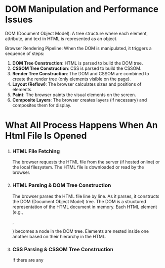 # DOM Manipulation and Performance Issues

DOM (Document Object Model): A tree structure where each element, attribute, and text in HTML is represented as an object.

Browser Rendering Pipeline: When the DOM is manipulated, it triggers a sequence of steps:

1. **DOM Tree Construction**: HTML is parsed to build the DOM tree.
2. **CSSOM Tree Construction**: CSS is parsed to build the CSSOM.
3. **Render Tree Construction**: The DOM and CSSOM are combined to create the render tree (only elements visible on the page).
4. **Layout (Reflow)**: The browser calculates sizes and positions of elements.
5. **Paint**: The browser paints the visual elements on the screen.
6. **Composite Layers**: The browser creates layers (if necessary) and composites them for display.

# What All Process Happens When An Html File Is Opened

1. ### HTML File Fetching

   The browser requests the HTML file from the server (if hosted online) or the local filesystem.
   The HTML file is downloaded or read by the browser.

2. ### HTML Parsing & DOM Tree Construction

   The browser parses the HTML file line by line.
   As it parses, it constructs the DOM (Document Object Model) tree. The DOM is a structured representation of the HTML document in memory.
   Each HTML element (e.g., <div>, <p>) becomes a node in the DOM tree.
   Elements are nested inside one another based on their hierarchy in the HTML.

3. ### CSS Parsing & CSSOM Tree Construction

   If there are any <style> tags or external CSS files linked, the browser fetches and parses the CSS.
   The parsed CSS is used to create the CSSOM (CSS Object Model), a tree structure similar to the DOM but for styles.
   CSS rules are matched to corresponding DOM elements.

4. ### Render Tree Construction

   The browser combines the DOM and CSSOM to create the Render Tree.
   The render tree contains only the nodes that need to be rendered on the screen (e.g., elements with display: none are excluded).
   It associates visual information (like dimensions, color) with DOM nodes.

5. ### Layout (Reflow)

   The browser calculates the positions and sizes of all elements in the render tree.
   This is called layout or reflow.
   It ensures elements are placed correctly according to their styles (e.g., width, height, margin, etc.).

6. ### Paint

   Once the layout is calculated, the browser paints the pixels for each visible element on the screen.
   This is when actual content like text, images, and borders get drawn.

7. ### #Composite Layers

   If the page has complex elements (e.g., animations, 3D transforms), the browser creates layers for those parts.
   These layers are composited together to produce the final rendered page.

Once all these steps are complete, the web page becomes visible to you.

## Performance Cost:

Even small DOM changes can trigger expensive operations like reflow and repaint.

**Reflow**: A change in element size, position, or visibility can affect the layout of the entire page.
**Repaint**: Changes to appearance (like color or text) require redrawing the affected part of the page.

In large, complex web pages, frequent updates to the DOM can lead to performance bottlenecks due to excessive reflows and repaints.

## What All Process Happend for Different Changes

1. ### DOM Manipulation

Changes to the structure or content of the DOM (e.g., adding, removing, or modifying elements).

Example Change:

Adding a new <div> element to the DOM using JavaScript:

```javascript
const newDiv = document.createElement("div");
document.body.appendChild(newDiv);
```

**Processes Triggered:**

- DOM Tree Update:
  The DOM tree gets updated to reflect the addition of the new element.

- Layout (Reflow):
  Since the structure has changed, the browser needs to recalculate the layout of the entire page, determining the new positions and sizes of elements. This is known as reflow.

- Paint:
  After the layout is recalculated, the browser paints the newly added element on the screen.

- Composite Layers (if needed):
  If the change involves complex transformations or animations, the browser may create additional composite layers.

2. ### Style Changes (CSS or Inline Styles)

Changes to the appearance of elements without modifying the DOM structure (e.g., changing the color, width, background).

Example Change:

Changing the background color of an element:

```javascript
const element = document.getElementById("myElement");
element.style.backgroundColor = "blue";
```

**Processes Triggered:**

- CSSOM Update:
  If the style change affects CSS rules, the CSSOM is updated.

- Layout (Reflow) (Sometimes):
  If the style change affects the size or position of elements (e.g., width, height, margin), the browser needs to reflow and recalculate the layout. For example, increasing the width of an element triggers a reflow.

- Paint:
  The browser paints the changes (e.g., the new background color).

No Composite Layers (unless there are complex visual effects involved).

3. ### Visual or Graphical Changes (No Layout Impact)

Some changes only affect the visual appearance of an element but don’t require recalculating layout positions (e.g., changing color, opacity, transform, box-shadow).

Example Change:

Changing the opacity of an element:

```javascript
const element = document.getElementById("myElement");
element.style.opacity = 0.5;
```

**Processes Triggered:**

- Paint:
  Since there’s no structural change to the DOM or layout, the browser only needs to repaint the element with the new visual style (e.g., semi-transparent appearance).

- No Reflow:
  Reflow isn’t required because the element’s size and position remain the same.

- Composite Layers:
  For properties like opacity, transform, or box-shadow, the browser often handles these using separate composite layers for better performance.

4. ### Content Changes (Text or Media)

Modifying the content of an element (e.g., changing text, updating an image source).

Example Change:

Changing the text of a paragraph element:

```javascript
const element = document.getElementById("myElement");
element.textContent = "New text content";
```

**Processes Triggered:**

- DOM Tree Update:
  The content within the node is updated in the DOM tree.

- Layout (Reflow) (Sometimes):
  If the new content changes the size of the element (e.g., longer text), the layout needs to be recalculated (reflow).

- Paint:
  The browser paints the updated content on the screen.

5. ### User-Triggered Changes (e.g., Input Fields, Scrolling)

   Changes caused by user interaction (e.g., typing in a text field, scrolling the page).

Example Change:

    A user types into an input field.

**Processes Triggered:**

    * DOM Tree Update (if necessary):
        If the content of the input field needs to be stored in the DOM, it may trigger an update.

    * No Layout (for text input):
        In most cases, typing in an input field doesn’t affect the layout unless the input box resizes.

    * Repaint (if necessary):
        The browser may repaint the updated content, especially in cases where the field visually changes (e.g., the cursor moves, characters are displayed).

# Wha is React?

An open source library for building user interfaces. React has a rich ecosystem and plays really well with other libraries and is more than well capable to build full filled libraries. IT is a project created and maintained by facebook.

Reach has a component based architecture. This lets you break down your application into small enacapsulated part which can then be composed to make more complex UI's.

**React is declarative** - Tell react what you want and React will build the actul UI

React can integrate with any of the application. A portion or complete or even an entire application itself.

## Components

A component represent a part of the user interface. Components are reusable. A component can have nested components.

### Component Types

Two types of component types

1. **Stateless Functional Component**

Functional components are literally JS functions. They return HTML which describes UI. Functinal components can ooptionally recieve an object of properties(props).

Eg:-

```jsx
function Welcome(props) {
  return <h1>Hello {props}</h1>;
}
////////////////////////////////////

const Welcome = () => <h1>Hello Vishwas</h1>;
```

2. **Stateful Class Component**

Class components are regular ES6 classes that extend the component class from the react library. They must contain a render method which inturn return HTML. Similar to functional componen class component can optionally recieve properties(props).

A class component can also maintain private internal state. In simple terms it can maintain some information which is private to that component and use that information to describe that component.

# Functional vs Class components

### Functional | Class

                                   |

- Simple functions | \* More feature rich
- Use Func components as much as | _ Miantain their own private data
  | which is state.
  possible | _ Complex UI logic
- Absenece of this keyword is an | _ Provide lifecycle hooks
  advantage | _ Stateful/ Smart/ Container
  | components
- Need to think of solution without|
  using state |
- Mainly responsible for the UI |

Eg:-

```jsx
class Welcome extends React.component {
  render() {
    return <h1>Hello, {this.props.name}</h1>;
  }
}
```

# What Happens When React Is Introduced

React introduces a layer of abstraction over the traditional DOM with concepts like the **Virtual DOM** and **React components**.

1. ### React Application Initialization

When you run a React app, the browser loads the HTML file (usually index.html), which has a root <div> element like:

```html
<div id="root"></div>
```

React’s JavaScript (usually index.js or app.js) is executed, which mounts the React components onto this root element.

2. ### Virtual DOM Creation (React Elements)

When a React component is rendered, it uses React.createElement (or JSX) to create a Virtual DOM representation.

React components return React Elements, which are lightweight, JavaScript objects representing the DOM structure in memory (virtual DOM). These objects contain:
Type of the element (e.g., 'div', 'h1').
Properties (e.g., attributes like className, id).
Children (nested elements or components).

**Example of React Element creation:**

```javascript
React.createElement("h1", null, "Hello World");
```

When JSX is used, it gets compiled into React.createElement calls behind the scenes.

3. ### Initial Virtual DOM Comparison

- React uses a Virtual DOM to keep track of changes in the UI.

- At first, React builds an initial Virtual DOM representation of your component tree.

- Nothing is rendered on the screen yet, as the Virtual DOM is just an in-memory structure.

4. ### Reconciliation: Diffing Virtual DOM with the Real DOM

- React compares the initial Virtual DOM with the real DOM.

  - Since this is the first render, the real DOM is empty (except the root <div id="root">), so React calculates what needs to be updated.

- React identifies that the real DOM needs to be populated with the elements described in the Virtual DOM.

5. ### Real DOM Update

- React then updates the real DOM based on the Virtual DOM.

  - React performs minimal operations on the real DOM, only rendering what’s necessary.

- The real DOM is now updated with the elements, and they are visible on the screen.

6. ### React State and Props Changes (Subsequent Renders)

- React components are dynamic because of state and props.

- When a component’s state or props change (e.g., due to user interaction, API calls), React re-renders that component.

**Here’s how React handles the changes:**

7. ### New Virtual DOM Creation

- Whenever a change occurs in the application, React creates a new Virtual DOM.

- React components re-run, producing an updated Virtual DOM structure.

8. ### Virtual DOM Diffing (Reconciliation)

- React compares the new Virtual DOM with the previous Virtual DOM.
- This process is called reconciliation.
  - It uses a diffing algorithm to identify which parts of the Virtual DOM have changed.

9. ### Batching and Efficient DOM Updates

- React batches changes to minimize updates to the real DOM.

- After diffing, React only updates the changed parts of the real DOM, instead of re-rendering the entire page.

  - This optimizes performance by avoiding unnecessary reflows and repaints.

10. ### Real DOM Update (Minimal)

- React then applies the minimal changes to the real DOM.

  - It might add, remove, or update specific DOM elements based on the new Virtual DOM.

11. ### React Component Lifecycle Methods

- During these updates, React invokes specific lifecycle methods (for class components) or hooks (for functional components with `useEffect`, `useState`) at different points in the render cycle.

  - For example, `componentDidMount` is called after the component is mounted, and `componentDidUpdate` is called after re-render.

# Virtual DOM and Performance Optimization

**Virtual DOM**: An in-memory representation of the real DOM used by frameworks like React to optimize performance.

## How It Works:

React updates the Virtual DOM first (in memory).
A **diffing algorithm** compares the old Virtual DOM with the new one to find the minimal set of changes.

Only the identified changes are applied to the real DOM.
Benefits:

Batching Updates: React batches multiple changes and applies them in a single operation, reducing the frequency of reflows and repaints.

**Efficient Diffing**: React updates only the parts of the DOM that actually changed.
Avoids Unnecessary DOM Manipulation: Changes happen in the Virtual DOM, limiting interaction with the real DOM.

# Virtual DOM in Practice

**In-memory Updates**: Instead of directly modifying the real DOM, React makes changes in memory first.
**Selective Updates**: Only the parts of the UI that are affected by changes are updated, not the entire DOM.
**Minimal Reflows/Repaints**: By avoiding frequent real DOM updates, React reduces the scope and number of layout recalculations and repaints.
**Reduced Complexity**: Virtual DOM is lightweight and much faster to manipulate compared to the real DOM.

## How Virtual DOM Solves Performance Issues

**Minimized DOM Interactions**: Directly manipulating the real DOM triggers expensive operations, but with the Virtual DOM, updates occur in memory first.
**Batching and Diffing**: Multiple updates are batched and then selectively applied, limiting the scope of reflows and repaints.
**Avoids Full Reflows**: React’s diffing algorithm identifies the exact changes and updates only those, avoiding recalculating layout for large portions of the page.
**Layered Optimization**: Modern browsers optimize rendering by splitting complex elements into layers. React minimizes the work needed to update these layers.

# Virtual DOM

Virtual DOM is a lightweight, in-memory representation of the real DOM.It is used by frameworks like React(and other libraries like vue.js) to optimize UI updates and improve performance. Instead of directly manipulating the real DOM, changes are made in the Virtual DOM first, avoiding costly operations like reflows and repaints.

## Key features

1. The Virtual DOM is a lightweight, in-memory copy of the actual DOM. It allows React to update the UI in memory first, rather than making changes directly to the real DOM every time something changes.

# Creating and nesting components

React apps are made out of **components**. A component is a piece of the UI (user interface) that has its own logic and appearance. A component can be as small as a button, or as large as an entire page.

**React components are JavaScript functions that return markup**

```jsx
function MyButton() {
  return <button>I'm a button </button>;
}
```

The component `MyButton` can nest it into another component:

```jsx
export default function MyApp() {
  return (
    <div>
      <h1>Welcome to my app</h1>
      <MyButton />
    </div>
  );
}
```

Note that react component(<MyButton />) always starts with a capital letter while html tags should be lower case.

# Writing markup with JSX

The markup syntax you’ve seen above is called JSX. It is optional, but most React projects use JSX for its convenience.

JSX is stricter than HTML. You have to close tags like <br />. Your component also can’t return multiple JSX tags. You have to wrap them into a shared parent, like a <div>...</div> or an empty <>...</> wrapper:

```jsx
function AboutPage() {
  return (
    <>
      <h1>About</h1>
      <p>
        Hello there.
        <br />
        How do you do?
      </p>
    </>
  );
}
```

# Adding Styles

In React, you specify a CSS class with `className`. It works the same way as the HTML `class` attribute

```jsx
<img className="avatar" />
```

in css file

```css
/* In your CSS */
.avatar {
  border-radius: 50%;
}
```

# Displaying data

JSX lets you put markup into JavaScript. Curly braces let you “escape back” into JavaScript so that you can embed some variable from your code and display it to the user. For example, this will display `user.name`

```jsx
return <h1>{user.name}</h1>;
```

A more complex expression inside the jsx curly braces like string concatenation:

```jsx
const user = {
  name: "Hedy Lmarr",
  imageUrl: "https://i.imgur.com/yXOvdOSs.jpg",
  imageSize: 90,
};

export default function Profile() {
  return (
    <>
      <h1>{user.name}</h1>
      <img
        className="avatar"
        src={user.imageUrl}
        alt={"Photo of" + user.name}
        style={{
          width: user.imageSize,
          height: user.imageSize,
        }}
      />
    </>
  );
}
```

# Responding to events

You can respond to events by declaring event handler functions inside your components:

```jsx
function MyButton() {
  function handleClick() {
    alert("You clicked me!");
  }

  return <button onClick={handleClick}>Click me</button>;
}
```

Notice how `onClick={handleClick}` has no parentheses at the end! Do not call the event handler function: you only need to pass it down. React will call your event handler when the user clicks the button.

# Updating the screen

Often, you’ll want your component to “remember” some information and display it. For example, maybe you want to count the number of times a button is clicked. To do this, add state to your component.

First, import `useState` from React:

```jsx
import { useState } from "react";
```

Now you can declare a state variable inside your component:

```jsx
function MyButton() {
  const [count, setCount] = useState(0);
  // ...
```

You’ll get two things from `useState`: the current state (`count`), and the function that lets you update it (`setCount`). You can give them any names, but the convention is to write `[something, setSomething]`.

The first time the button is displayed, `count` will be `0` because you passed 0 to `useState()`. When you want to change state, call `setCount()` and pass the new value to it. Clicking this button will increment the counter:

```jsx
function MyButton() {
  const [count, setCount] = useState(0);

  function handleClick() {
    setCount(count + 1);
  }

  return <button onClick={handleClick}>Clicked {count} times</button>;
}
```

React will call your component function again. This time, count will be 1. Then it will be 2. And so on.

**If you render the same component multiple times, each will get its own state. **

# Using Hooks

Functions starting with `use` are called Hooks. `useState` is a built-in Hook provided by React.

# JSX

JSX (JavaScript XML) is a syntax extension for JavaScript that allows you to write HTML-like code directly within JavaScript. It’s commonly used in React to describe what the UI should look like. SX is not required in React, but it makes it easier to visualize and structure the component tree in a more readable way.

Like this:

```jsx
const element = <h1>Hello, World!</h1>;
```

This is tranformed by Babel (or another compiler) into standard JS calls. JSX isn't a string or HTML—it produces React elements, which are plain JavaScript objects that React uses to build the actual DOM.

```
const element = React.createElement('h1', null, 'Hello, World!');
```

### Using React without JSX:

Each JSX element is a syntactic sugar for calling React.createElement. THat is you can write your components entirely in JavaScript without JSX:

```jsx
function MyComponent() {
  return React.createElement(
    "div",
    null,
    React.createElement("h1", null, "Welcome to React!"),
    React.createElement("p", null, "This is a component.")
  );
}
```

React.createElement("html tag", properties, child elemment)

Here React.createElement takes the arguments:

1. A string which specifies the Html tag to be rendered
2. Optional properties - object of key value pairs that will be applied to the element. Basicaly atributes for the element given inside an object. Unknown properties are ignored.
3. Child element

## Returning multiple JSX elements

If you're returning multiple JSX elements, they must be wrapped inside a parent element (like a <div>, <section>, or <Fragment>).

```jsx
return (
  <div>
    <h1>Hello, World!</h1>
    <p>This is JSX.</p>
  </div>
);
```

Alternatively, you can use <React.Fragment>...</> or <>...</> to avoid unnecessary wrapper elements(like the div here).

### differences provided by JSX

class -> className
for -> htmlFor
camelCase property naming convention

- onclick -> onClick
- tabindex -> tabIndex

# How JSX is Compiled

JSX is not valid JavaScript, so it needs to be transpiled into regular JavaScript before the browser can understand it.

Here's the steps:

1. **The JSX you write in your code**

Your code:

```jsx
const element = <h1>Hello, World!</h1>;
```

2. **Babel Transpilation**

Before the browser can understand JSX, a tool like Babel is used to transpile it into regular JavaScript.

It converts the above JSX elements into somthing like this:

```jsx
const element = React.createElement("h1", null, "Hello, World!");
```

The `React.createElement()` function is called to describe what the UI should look like. It creates a plain JavaScript object representing the element.

3. **JavaScript Execution**

The browser runs this JavaScript code, and React uses this information to build the **Virtual DOM** (Not familiar? Read about virtual dom above).

4. **React.createElement():**

Every JSX element gets compiled to a **React.createElement()** call. For example:

```jsx
<div>
  <h1>Hello</h1>
  <p>World</p>
</div>
```

which get's transpiled into:

```jsx
React.createElement(
  "div",
  null,
  React.createElement("h1", null, "Hello"),
  React.createElement("p", null, "World")
);
```

Here createElement function typically takes three arguments:-

`type` - type of element or component you want to create.

`props` - An object representing any attributes or properites you want to set on element (eg:- **className**, **onClick**, etc). **null** meaning there are no propes.

`children` - Content inside the element, which could be a text, other elements or an array of elements

The `createElement` function returns a plain JavaScript object that represents a React element. This object contains information about the element type, any props (attributes), and its children

```jsx
{
  type: 'h1',
  props: {
    children: 'Hello, World!'
  },
  key: null,
  ref: null
}
```

`type`: `'h1'` — The type of the DOM element to be created.

`props`: `{ children: 'Hello, World!' }` — Since there are no props passed (the second argument is `null`), React creates a default `props` object, with a `children` property set to `'Hello, World!'`.

`key` and `ref`: These are special properties used by React internally for managing lists of elements and component references. In this simple example, they are null.

### More consice example with multiple child elements

```jsx
React.createElement(
  "div",
  null,
  React.createElement("h1", null, "Hello"),
  React.createElement("p", null, "World")
);
```

which creates the following React element object:

```jsx
{
  type: 'div',
  props: {
    children: [
      {
        type: 'h1',
        props: { children: 'Hello' },
        key: null,
        ref: null
      },
      {
        type: 'p',
        props: { children: 'World' },
        key: null,
        ref: null
      }
    ]
  },
  key: null,
  ref: null
}
```

After `React.createElement()` builds this JavaScript object, React uses it internally during the rendering process to construct the **Virtual DOM**.

This object is **not the actual DOM node**, it’s just a **description** of what the DOM should look like (a **virtual representation**).

### What Does React Do with This Object?

1. **Virtual DOM Creation**:

The object returned by `React.createElement()` becomes part of React's **Virtual DOM**, a lightweight copy of the actual DOM that React maintains in memory.

This Virtual DOM is just JavaScript objects representing the structure of your UI.

2. **Reconciliation and Diffing**:

React uses the Virtual DOM to compare with previous versions of the UI. It determines what has changed by "diffing"(an algorith) the new Virtual DOM against the previous one.

3. **Updating the Real DOM**:

After React figures out the minimal changes needed (based on the Virtual DOM diffing), it efficiently updates the real DOM by making only the necessary changes.

# React's Rendering Process

Once the JavaScript (including the JSX-compiled code) is running, here's how React builds and updates the UI.

1. **Initial Rendering**

When react renders a component for the first time, it runs the components `render()` fundtion (or in function components, it just calls the function). Inside the render react returns a **React element**(a plain js object) describing what the DOM should look like. React builds the **Virtual DOM** based on these React elements.

2. **Virtual DOM**

React doesn't manipulate the real DOM directly because real DOM operations are expensive so it creattes a lighhtweight virtual copy of the real DOM in memory, where it keeps track of ehat the UI should look like.

3. **React DOM and React Fiber**

Reactt uses a system called **React Fiber**, an internal mechanism that manages the rendering updates. Fiber allows React to break rendering work into units, making update more efficient. When changes occur React compares the new Virtual DOM with the previous one. This is called **reconciliation**. It figues out the minimal set of changes needed to update the actual DOM by **diffing** the virtual DOM trees.

4. **Diffing Algorithm**

An efficient algorithm to compare the new Virtual DOM with the old one. This a;gortihm identifies changes and only update those parts in the real DOM. This avoids the need to ew-render the entire document, whch is inefficient.

5. **Real DOM Update**

React finds the minimal changes and update the real DOM
eg: if only one text node in a large list of elements changes, React will only update that specific text node, not the entire list.

6. **Commit Phase**

Once React has figured out which changes to make, it batches these updates and applies them to the real DOM during the `commit phase`. This is when the browser's `reflow` and `repaint` processes occur.

## Breifing on How React Builds the DOM

- JSX is compiled by Babel into React.`createElement()` calls.

- React creates a **Virtual DOM** from these calls.

- When updates happen (via state changes, prop updates, etc.), React uses a **diffing algorithm** to compare the new Virtual DOM with the old one.

- Only the necessary updates are applied to the real DOM, reducing the performance overhead.

- The Virtual DOM and React’s reconciliation process make updates faster and more efficient than direct DOM manipulation in vanilla JavaScript.

By handling DOM updates this way, React offers significant performance advantages, especially for **dynamic, complex user interfaces**.

# Webpack

Webpack is a powerful and popular module bundler for JavaScript applications. It takes various modules and assets (JavaScript, CSS, images, fonts, etc.) and combines them into one or more bundled files (or "chunks"). Webpack helps manage dependencies and optimizes the project for production by creating smaller, faster, and more efficient files.
React apps often use a lot of JavaScript modules, including custom components, libraries, and third-party dependencies. Each of these is typically written in separate files. Webpack bundles all of these modules together into one or more files that can be efficiently served to the browser.

**Without Webpack**: You would have to manually manage and load all the JavaScript files individually in the correct order, which is inefficient.

**With Webpack**: It intelligently bundles everything into as few files as possible to minimize HTTP requests, reducing load times.

# Commonly used library in React

## 1. Lodash

**Lodash** is a popular JavaScript utility library that provides a wide variety of functions to simplify common programming tasks such as array manipulation, object manipulation, and data transformation.

## 2. Axios

Axios is a promise-based HTTP client for JavaScript, which makes it easier to send requests to a server (e.g., GET, POST, PUT, DELETE) and handle the responses. It works both in the browser and Node.js, making it highly versatile.

Axios is popular in **React** for making API requests because it simplifies managing asynchronous operations, includes useful default configurations, and can be used with `useEffect` to fetch data in functional components.

## 3. Moment.js

Handle complex route structures with nested routes, rendering child routes within parent components.

**Moment.js** is a JavaScript library for parsing, validating, manipulating, and formatting dates and times. Although it is no longer under active development, it remains widely used in legacy codebases.

## 4. React Router

**React Router** is the standard routing library for React applications. It allows developers to create dynamic, single-page applications (SPAs) with multiple views, enabling navigation between components without reloading the page.

### Some features

- **Declarative Routing**: Define routes and the components associated with each route using JSX.

- **Nested Routes**: Handle complex route structures with nested routes, rendering child routes within parent components.

- **Dynamic Routing**: Supports URL parameters and dynamic routes for building more interactive and flexible navigation.

- **Hooks Support**: `useNavigate`, `useParams`, and `useLocation` hooks provide powerful access to navigation, route parameters, and URL details.

```jsx
import { BrowserRouter as Router, Routes, Route } from "react-router-dom";

function App() {
  return (
    <Router>
      <Routes>
        <Route path="/" element={<Home />} />
        <Route path="/about" element={<About />} />
        <Route path="/profile/:id" element={<UserProfile />} />{" "}
        {/* Dynamic Route */}
      </Routes>
    </Router>
  );
}
```

**State management: React state management is the process of managing a React component's state, which determines how the component appears and behaves. The component's current state is represented by the React state, which is subject to change over time because of user input, network requests, or other events.**

## 5. Redux / Zustand / Recoil

State management libraries are often needed in large React applications to manage global state. Here are a few common ones:

- **Redux**: A widely used state management library that helps manage complex state across large applications. It uses a single global store, with reducers and actions to update the state. Redux is powerful but can be overly complex for small apps.
  **Redux Toolkit**: A more modern and simplified approach to Redux, which includes built-in utilities like `createSlice`, `configureStore`, and `createAsyncThunk` to make the Redux process more efficient and developer-friendly.

**Zustand**: A lightweight and simple state management library that's gaining popularity for being easy to set up. It's more minimalistic than Redux but still effective for managing global state in React apps.

**Recoil**: A state management library developed by Facebook for React, offering a more flexible and granular approach to state compared to Redux. It integrates well with hooks and provides better support for managing asynchronous data.

```jsx
// Redux example

// Define a slice in Redux Toolkit
import { createSlice } from "@reduxjs/toolkit";

const counterSlice = createSlice({
  name: "counter",
  initialState: 0,
  reducers: {
    increment: (state) => state + 1,
    decrement: (state) => state - 1,
  },
});

export const { increment, decrement } = counterSlice.actions;
export default counterSlice.reducer;
```

## 6. Formik / React Hook Form

These libraries help with form management, validation, and handling form submissions in React apps.

- **Formik**: A popular library for building forms in React. It simplifies form validation, submission, and managing form state (e.g., touched fields, errors).

- **React Hook Form**: A lightweight form library that uses React hooks (`useForm`) to manage form states and validations. It’s praised for its minimalistic approach and fast performance.

```jsx
// with react hook

import { useForm } from "react-hook-form";

function MyForm() {
  const {
    register,
    handleSubmit,
    formState: { errors },
  } = useForm();

  const onSubmit = (data) => {
    console.log(data);
  };

  return (
    <form onSubmit={handleSubmit(onSubmit)}>
      <input {...register("name", { required: true })} />
      {errors.name && <span>This field is required</span>}
      <button type="submit">Submit</button>
    </form>
  );
}
```

## 7. Styled Components

**Styled Components** is a CSS-in-JS library that allows developers to write CSS code inside JavaScript components in a scoped and modular way. It enables dynamic styling and theming without relying on external stylesheets.

## 8. Jest and React Testing Library

Jest is a popular testing framework for JavaScript, and React Testing Library is built specifically to test React components. Together, they simplify writing unit and integration tests for React applications.

## 9. Framer Motion

Framer Motion is an animation library for React that makes it easy to animate components with fluid and customizable animations. It provides a declarative way to handle animations using props, and it integrates seamlessly with React’s JSX syntax.

## 10. SWR / React Query

These are data-fetching libraries designed to manage server state in React.

- **SWR**: A library developed by Vercel for remote data fetching. SWR stands for “stale-while-revalidate,” a cache invalidation strategy that allows fetching data while keeping the old one until the new data arrives.

- **React Query**: A robust data-fetching library that handles caching, synchronization, and background fetching, making it easier to work with server-side state.

# CLASS IN JS

In JavaScript, a class is a blueprint for creating objects with shared properties and methods. It allows you to define the structure and behavior of objects in a more organized and reusable way. class syntax was introduced in ES6 (ECMAScript 2015) and provides a cleaner, more intuitive way to implement object-oriented programming (OOP) principles.

### Key Uses of Classes in JS

1. **Object-Oriented Programming (OOP)**: Classes are foundational to object-oriented programming, which organizes code around objects, each representing a real-world entity or concept. By defining classes, you can create objects that encapsulate data (properties) and behavior (methods).

2. **Encapsulation**: A class allows you to bundle data and behavior into a single unit. This encapsulation makes it easier to manage the complexity of larger programs by keeping related functionality together.

```js
class Person {
  constructor(name, age) {
    this.name = name;
    this.age = age;
  }

  greet() {
    console.log(`Hello, my name is ${this.name}.`);
  }
}

const person1 = new Person("John", 30);
person1.greet(); // "Hello, my name is John."
```

3. **Inheritance**: Classes support inheritance, allowing you to create new classes based on existing ones. This is useful for creating more specific types of objects while reusing common functionality from a parent class.

```js
class Animal {
  constructor(name) {
    this.name = name;
  }

  speak() {
    console.log(`${this.name} makes a sound.`);
  }
}

class Dog extends Animal {
  speak() {
    console.log(`${this.name} barks.`);
  }
}

const dog = new Dog("Buddy");
dog.speak(); // "Buddy barks."
```

4. **Reusability**: Classes provide a way to define reusable structures. You can create multiple instances (objects) of a class, each with its own specific data, while sharing the same methods. This promotes code reuse and consistency.

```js
const person2 = new Person("Alice", 25);
const person3 = new Person("Bob", 40);

person2.greet(); // "Hello, my name is Alice."
person3.greet(); // "Hello, my name is Bob."
```

5. **Constructor Function Replacement**: Before ES6, JavaScript developers used constructor functions and prototypes for creating objects and inheritance. Classes provide a more straightforward and readable syntax for these concepts, but under the hood, they still use prototypes.

```js
// Pre-ES6 constructor function
function Car(model) {
  this.model = model;
}

Car.prototype.drive = function () {
  console.log(`${this.model} is driving.`);
};

const car1 = new Car("Tesla");
car1.drive(); // "Tesla is driving."
```

**The above example can be written using ES6 classes:**

```js
class Car {
  constructor(model) {
    this.model = model;
  }

  drive() {
    console.log(`${this.model} is driving.`);
  }
}

const car1 = new Car("Tesla");
car1.drive(); // "Tesla is driving."
```

6. **Static Methods**: Classes can define static methods, which are called on the class itself rather than on instances of the class. These are useful for utility functions that don’t need to interact with the instance's properties.

```js
class MathUtility {
  static add(a, b) {
    return a + b;
  }
}

console.log(MathUtility.add(5, 3)); // 8
```

7. **Getters and Setters**: JavaScript classes support getters and setters, which allow you to define custom behavior when accessing or modifying a property. This can be useful for validation or computed properties.

```js
class Rectangle {
  constructor(width, height) {
    this.width = width;
    this.height = height;
  }

  get area() {
    return this.width * this.height;
  }

  set width(value) {
    if (value <= 0) {
      console.log("Width must be greater than zero.");
    } else {
      this._width = value;
    }
  }

  get width() {
    return this._width;
  }
}

const rect = new Rectangle(5, 10);
console.log(rect.area); // 50
rect.width = -3; // "Width must be greater than zero."
```

# STATE

State is an object privately maintained in a component. State can influence what is rendered in browser. State can be changed within a component.

When using setState:

- Always make use of setState and never modify the state directly
- Code has to b executed after the statehas been updated? Place that code in the callback function which is the second argument to the setState method.
- When you have to update state based on the previous state value, pass in a function as an argument instead of the regular object.

**Old Method to set state:**

```jsx
import { Component } from "react";

class Message extends Component {
  constructor() {
    super();
    this.state = {
      message: "Welcome visitor",
    };
  }

  changeMessage() {
    this.setState({
      message: "Thank you for clicking",
    });
  }
  render() {
    return (
      <>
        <h1>{this.state.message}</h1>
        <button onClick={() => this.changeMessage()}>click me</button>
      </>
    );
  }
}

function App() {
  return (
    <div className="App">
      <Message />
    </div>
  );
}

export default App;
```

**Counter example:-**

```jsx
import React, { Component } from "react";

class Counter extends Component {
  constructor() {
    super();
    this.state = {
      count: 0,
    };
  }
  increment() {
    // this.setState(
    //   {
    //     count: this.state.count + 1,
    //   },
    //   () => {
    //     console.log(this.state.count); // This properly shows the updated value
    //   }
    // );
    // console.log(this.state.count); // This shows the value before the state value is set

    this.setState(
      (prevState, props) => ({
        count: prevState.count + 1,
      }),
      () => {
        console.log("Properly increase the value", this.state.count);
      }
    );
  }

  incrementFive() {
    this.increment();
    this.increment();
    this.increment();
    this.increment();
    this.increment();
  }

  render() {
    return (
      <div>
        <h1>Count - {this.state.count}</h1>
        <button onClick={() => this.increment()}>add</button>
        <button onClick={() => this.incrementFive()}>add 5</button>
      </div>
    );
  }
}

export default Counter;
```

# PROPS vs STATE

- Props gets passed to the component whereas state is managed within the component
- Props is passed form functional pararmeters while state are variables declared in the function body
- Props are immutable while state can be changed
- How both is used in
  - In functional components - Props: props - state: useState Hook
  - In class components - Props: this.props - state: this.state

# Binding Event Handler (class components)

The reason why we bind event handlers is because of how this keyword works in JS. In class components, the value of `this` in a method like `clickHandler` might not automatically refer to the component instance unless you bind it. If you don't bind `this`, `clickHandler` won't have the correct context when called as an event handler.

An example without binding

```js
import React, { Component } from "react";

class EventBind extends Component {
  constructor(props) {
    super(props);
    this.state = {
      message: "Hello",
    };
  }

  clickHandler() {
    this.setState({
      message: "Goodbye",
    });
  }

  render() {
    return (
      <div>
        <div>{this.state.message}</div>
        <button onClick={this.clickHandler}>Click</button> // when button is clicked
        it shows error saying this is undefined
      </div>
    );
  }
}
```

**First approach** is that it can be mitigated by binding the this keyword

```js
....
<button onClick={this.clickHandler.bind(this)}>Click</button>

....

```

Even though this works fine it causes every update to the component to re-render. This inturn will generate a brand new event handler on every render. It could be severe on large applications and component that contains nested children.

**The second approach** is to use arrow functions in the render method

```js
....
<button onClick={() => this.clickHandler()}>Click</button>

....

```

**Third approach** is the most used and the approach used in the official react documentation.

This approach deals with binding the event handler in the constructor as opposed to binding in the render method.

```js
....
constructor(props) {
    super(props);
    this.state = {
      message: "Hello",
    };

    this.clickHandler = this.clickHandler.bind(this);
  }

  clickHandler() {
    this.setState({
      message: "Goodbye",
    });
  }

....

<button onClick>{this.clickHandler}>Click</button>

```

**Final approach** is to use arrow function as a class property

```js
clickHandler = () => {
  this.setState({
    message: "Goodbye",
  });
};
```

# Methods as Props (Child component to parent component)

We use props for this. We pass in reference to a method as props to the child component.

**Parent Component**:

```js
import React, { Component } from "react";
import ChildComponent from "./ChildComponent";

export class ParentComponent extends Component {
  constructor(props) {
    super(props);

    this.state = {
      parentName: "Parent",
    };

    this.greetParent = this.greetParent.bind(this);
  }

  greetParent(childName) {
    alert(`Hello ${this.state.parentName} from ${childName}`);
  }
  render() {
    return (
      <div>
        <ChildComponent greetParent={this.greetParent} />
      </div>
    );
  }
}

export default ParentComponent;
```

**Child Component**

```js
import React from "rea ct";

function ChildComponent({ greetParent }) {
  return (
    <div>
      <button onClick={() => greetParent("child")}>GreetParent</button>
    </div>
  );
}

export default ChildComponent;
```

# Conditional Rendering

1. **if/else**

In React, you can use `if/else` statements to conditionally render different components or elements. However, you cannot directly use `if/else` inside JSX as JSX is only a syntactic sugar for function calls and object construction. Instead, you handle it before the `return` statement, or inside the render method of class components.

```jsx
function Greeting(props) {
  const isLoggedIn = props.isLoggedIn;

  if (isLoggedIn) {
    return <h1>Welcome back!</h1>;
  } else {
    return <h1>Please log in.</h1>;
  }
}

export default Greeting;
```

Useful for more complex conditional logic.

2. **Element variables**

You can use variables to store elements and conditionally assign them based on logic. Then, you can use that variable in the JSX.

```jsx
function Greeting(props) {
  const isLoggedIn = props.isLoggedIn;
  let message;

  if (isLoggedIn) {
    message = <h1>Welcome back!</h1>;
  } else {
    message = <h1>Please log in.</h1>;
  }

  return <div>{message}</div>;
}

export default Greeting;
```

3. **Ternary conditional operator**

The ternary operator is a more concise way to conditionally render elements. It works similarly to if/else but can be written inside the JSX itself. It's a single line, which makes it good for simpler conditions.

```jsx
function Greeting(props) {
  return (
    <div>
      {props.isLoggedIn ? <h1>Welcome back!</h1> : <h1>Please log in.</h1>}
    </div>
  );
}

export default Greeting;
```

Useful for simple conditinal rendering in a compact form. Typically used directly inside the JSX

4. **Short circuit operator**

The short-circuiting `&&` operator allows conditional rendering by only rendering an element if the condition is `true`. If the condition is `false`, React skips rendering the expression after `&&`.

```jsx
function Greeting(props) {
  return <div>{props.isLoggedIn && <h1>Welcome back!</h1>}</div>;
}

export default Greeting;
```

If props.isLoggedIn is true 'Welcome back!' is rendered otherwise nothing is rendered.

Useful for conditional rendering where only one outcome is needed (no else condition).

# Styling React Components

1. CSS stylesheets

You can style React components using traditional CSS stylesheets by importing the `.css` file into your component.

**How to use**:

- Create a regular CSS file.
- Import the CSS file into your component.
- Use the class names from the CSS file in your JSX elements.

CSS:

```css
/* styles.css */
.container {
  background-color: lightblue;
  padding: 20px;
}
```

JSX:

```jsx
// App.js
import "./styles.css";

function App() {
  return <div className="container">Hello, World!</div>;
}

export default App;
```

2. Inline styling

You can apply styles directly to elements using the style attribute, which accepts a JavaScript object. Each CSS property is written in camelCase.

**How to use:**

- Use the style attribute and pass an object.
- CamelCase is required for multi-word CSS properties (e.g., `backgroundColor` instead of `background-color`).

```jsx
function App() {
  const style = {
    backgroundColor: "lightblue",
    padding: "20px",
    color: "darkblue",
  };

  return <div style={style}>Hello, World!</div>;
}

export default App;
```

3. CSS Modules

CSS Modules allow you to scope your CSS to a particular component, preventing conflicts and ensuring that styles are applied only to the component where they are imported.

How to use:

- Create a CSS file with a `.module.css` extension.
- Import the CSS file as a module.
- Use the styles in the JSX by referencing the imported object.

CSS:

```css
/* styles.module.css */
.container {
  background-color: lightblue;
  padding: 20px;
}
```

JSX:

```jsx
import styles from "./styles.module.css";

function App() {
  return <div className={styles.container}>Hello, World!</div>;
}

export default App;
```

4. CSS in JS libraries

CSS-in-JS refers to a styling approach where CSS is written within JavaScript. Libraries like styled-components, Emotion, and JSS allow you to define your styles in JavaScript, offering features like dynamic styling based on props and scoped styles.

**How to use (example with styled-components):**

- Install the library (e.g., `npm install styled-components`).
- Use tagged template literals to define your styles inside your- JavaScript components.
- The styles are scoped to the component and can be dynamic based on props.

```jsx
import styled from "styled-components";

const Container = styled.div`
  background-color: lightblue;
  padding: 20px;
  color: ${(props) => (props.primary ? "white" : "darkblue")};
`;

function App() {
  return <Container primary>Hello, World!</Container>;
}

export default App;
```

# Form Handling (Controlled component)

In regular HTML for elements like input, text area etc are responsible on their own to handle the user input and update their respective values. But in react the form elements values are controlled by react. These are called **controlled components**.

So basically there are two types:

**Controlled and uncontrolled component**

1. A **controlled component** is a component where React controls and manages the state of the form elements. The form element's value is tied to the component's state, and any changes to the input are handled via event handlers that update the state. Here the input value is controlled by the state which is '**one-way data binding**'.

```jsx
import { useState } from "react";

function ControlledForm() {
  const [name, setName] = useState("");

  const handleChange = (e) => {
    setName(e.target.value); // Update state when input changes
  };

  const handleSubmit = (e) => {
    e.preventDefault();
    console.log(name);
  };

  return (
    <form onSubmit={handleSubmit}>
      <input type="text" value={name} onChange={handleChange} />
      <button type="submit">Submit</button>
    </form>
  );
}

export default ControlledForm;
```

Class example:

```jsx
import React, { Component } from "react";

class Form extends Component {
  constructor(props) {
    super(props);

    this.state = {
      text: "",
      comment: "",
      option: "React",
    };
  }

  handleUsernameChange = (event) => {
    this.setState({
      text: event.target.value,
    });
  };

  handleUserComment = (event) => {
    this.setState({
      comment: event.target.value,
    });
  };

  handleUserSelect = (event) => {
    this.setState({
      option: event.target.value,
    });
  };

  handleOnSubmit = (event) => {
    event.preventDefault();
    alert(`${this.state.text} ${this.state.comment} ${this.state.option}`);
  };

  render() {
    return (
      <form onSubmit={this.handleOnSubmit}>
        <input
          type="text"
          value={this.state.text}
          onChange={this.handleUsernameChange}
        />
        <textarea
          value={this.state.comment}
          onChange={this.handleUserComment}
        ></textarea>
        <h1>{this.state.text}</h1>
        <h1>{this.state.comment}</h1>
        <select value={this.state.option} onChange={this.handleUserSelect}>
          <option>React</option>
          <option>Vue</option>
          <option>Angular</option>
        </select>
        <button>submit</button>
      </form>
    );
  }
}

export default Form;
```

2. An **uncontrolled component** allows the form element to maintain its own internal state. In this case, React does not control the input value; instead, the DOM handles it. To access the value of the input, you typically use a `ref` to directly read from the DOM.

```jsx
import { useRef } from "react";

function UncontrolledForm() {
  const inputRef = useRef(null);

  const handleSubmit = (e) => {
    e.preventDefault();
    console.log(inputRef.current.value); // Access the DOM value via the ref
  };

  return (
    <form onSubmit={handleSubmit}>
      <input type="text" ref={inputRef} />
      <button type="submit">Submit</button>
    </form>
  );
}

export default UncontrolledForm;
```

### When to Use Each:

Controlled Components:

- When you need to handle form input validation, enforce specific behaviors, or control the input in real-time.
- When you need to manage the form state across multiple fields in a consistent and predictable way.
- When you're working with larger forms where you need React to track the state of each field.

Uncontrolled Components:

- When you only need the form data at the time of submission, and real-time tracking or validation isn’t required.
- For simple forms where using state for every input might add unnecessary complexity.
- When you want to quickly prototype or work with legacy code where form state is already managed by the DOM.

# Lifecycle Methods

When we create a component the component goes through several stages in its lifecycle. React provides us with build in methods that we can override at particular stages in the lifecycle.

Lifecycle methods on a class component:

we can mainly classify the methods in four phases:

1. **Mounting** - Called when an instance of a component is being created and inserted into the DOM. During this phase we have four methods here:

- constructors
- static method `getDerivedStateFromProps`
- `render`
- `componentDidMount`

2. **Updating** - Called when a component is being re-rendered as a result of changes to either its props or state. During this phase we have five methods:

- static method `getDerivedStateFromProps`
- `shouldComponentUpdate`
- `render`
- `getSnapshotBeforeUpdate`
- `componentDidUpdate`

3. **Unmounting** - Called when a component is being removed from the DOM. During this phase we have only one method:

- `componentWillUnmount`

4. **Error handling** - Called when there is an error during rendering, in a lifecyle method, or in the constructor of any child component. For error handling we have two methods"

- static method `getDerivedStateFromError`
- `componentDidCatch`

## Mounting Lifecycle Methods

These are methods which are called when an instance of a component is being created and inserted into the DOM. The order in which they are invoked

1. **Constructor**

- A special function that will get called whenever a new component is created
- Perfect for initializing state or binding the event handlers to the class instance
- you should never cause side effects. eg: HTTP requests , or making AJAX calls within the constructor
- You have to call the special function called super(props).
- Constructor is the only place where you are expected to change the state by directly overwriting `this.state` fields. In ohter scenarios you use `this.setState`

2. **static getDerivedStateFromProps( props, state )**

- When the state of the component depends on changes in props over time. In this scenario it sets the state.
- Do not cause any side effects

3. **Render()**

- Only required method in a class component
- Reads props & state and return JSX
- Do not change state or interact with DOM or make AJAX calls
- Children components lifecycle methods are also executed

3. **ComponentDidMount()**

- Called only once in a components lifecycle and invoked immediately after a component and its children components have been rendered to the DOM

- Prefect place to cause side effects. eg: Interact with DOM, perform AJAX calls to load data, etc

Child component:

```jsx
import React, { Component } from "react";

class LifeCycleB extends Component {
  constructor(props) {
    super(props);

    this.state = {
      name: "kenneth",
    };
    console.log("LifecycleB constructor");
  }

  static getDerivedStateFromProps(props, state) {
    console.log("LifecycleB getDerivedFromStateProps");
    return null;
  }

  componentDidMount() {
    console.log("LifecycleB componentDidMount");
  }

  render() {
    console.log("LifecycleB render");
    return <div>Lifecycle B</div>;
  }
}

export default LifeCycleB;
```

Parent component:

```jsx
import React, { Component } from "react";
import LifeCycleB from "./LifecycleB";

class LifeCycleA extends Component {
  constructor(props) {
    super(props);

    this.state = {
      name: "kenneth",
    };
    console.log("LifecycleA constructor");
  }

  static getDerivedStateFromProps(props, state) {
    console.log("LifecycleA getDerivedFromStateProps");
    return null;
  }

  componentDidMount() {
    console.log("LifecycleA componentDidMount");
  }

  render() {
    console.log("LifecycleA render");
    return (
      <div>
        <div>Lifecycle A</div>
        <LifeCycleB />
      </div>
    );
  }
}

export default LifeCycleA;

// Expected output: -

// LifecycleA constructor
// LifecycleA getDerivedFromStateProps
// LifecycleA render
// LifecycleB constructor
// LifecycleB getDerivedFromStateProps
// LifecycleB render
// LifecycleB componentDidMount
// LifecycleA componentDidMount
```

## Updating Lifecycle Methods

1. **static getDerivedStateFromProps( props, state )**

- Called everytime a component is re-rendered
- When the state of the component depends on changes in props over time. In this scenario it sets the state.
- Do not cause any side effects

2. **shouldComponentUpdate(nextProps, nextState)** - rarely used

- Dictates if the component should re-render or not (prevent the default behaviour of re-render when the component state or prop changes ). In this method you can compare the existing props and state values with the next props and state values and return true or false to let react know whether the component should update or not
- basically used for performance optimization
- Do not cause side effects

3. **render()**

- Only required method in a class component
- Reads props & state and return JSX
- Do not change state or interact with DOM or make AJAX calls
- Children components lifecycle methods are also executed

4. **getSnapshotBeforeUpdate(prevProps, prevState)** - rarely used

- Called right before the changes from the virtual DOM are to be reflected in the DOM
- Capture some information from the DOM. eg: You can read a user's scroll position and after the update to maintain that scroll position by performing some calculations
- Will either return null or return a value. Returned value will be passed as the third parameter to the next method

5. **componentDidUpdate(prevProps, prevState, snapshot)**

- Called after the render is finished in the re-render cycles. Guaranteed to be called only once in eachh re-render cycles.
- Can cause side effects

eg:-
**Child component**

```jsx
import React, { Component } from "react";

class LifeCycleB extends Component {
  constructor(props) {
    super(props);

    this.state = {
      name: "kenneth",
    };
    console.log("LifecycleB constructor");
  }

  static getDerivedStateFromProps(props, state) {
    console.log("LifecycleB getDerivedFromStateProps");
    return null;
  }

  componentDidMount() {
    console.log("LifecycleB componentDidMount");
  }

  shouldComponentUpdate() {
    console.log("LifecycleB shouldComponentUpdate");
    return true;
  }

  getSnapshotBeforeUpdate(prevProps, prevState) {
    console.log("LifecycleB getSnapshotBeforeUpdate");
    return null;
  }

  componentDidUpdate() {
    console.log("LifecycleB componentDidUpdate");
  }

  render() {
    console.log("LifecycleB render");
    return <div>Lifecycle B</div>;
  }
}

export default LifeCycleB;
```

**Parent component**

```jsx
import React, { Component } from "react";
import LifeCycleB from "./LifecycleB";

class LifeCycleA extends Component {
  constructor(props) {
    super(props);

    this.state = {
      name: "kenneth",
    };
    console.log("LifecycleA constructor");
  }

  static getDerivedStateFromProps(props, state) {
    console.log("LifecycleA getDerivedFromStateProps");
    return null;
  }

  componentDidMount() {
    console.log("LifecycleA componentDidMount");
  }

  shouldComponentUpdate() {
    console.log("LifecycleA shouldComponentUpdate");
    return true;
  }

  getSnapshotBeforeUpdate(prevProps, prevState) {
    console.log("LifecycleA getSnapshotBeforeUpdate");
    return null;
  }

  componentDidUpdate() {
    console.log("LifecycleA componentDidUpdate");
  }

  changeState = () => {
    this.setState({
      name: "Codevolution",
    });
  };

  render() {
    console.log("LifecycleA render");
    return (
      <div>
        <div>Lifecycle A</div>
        <button onClick={this.changeState}>Change state</button>
        <LifeCycleB />
      </div>
    );
  }
}

export default LifeCycleA;

// Expected output: -

// Before button click to change state

// LifecycleA constructor
// LifecycleA getDerivedFromStateProps
// LifecycleA render
// LifecycleB constructor
// LifecycleB getDerivedFromStateProps
// LifecycleB render
// LifecycleB componentDidMount
// LifecycleA componentDidMount

// After button click to change state

// LifecycleA getDerivedFromStateProps
// LifecycleA shouldComponentUpdate
// LifecycleA render
// LifecycleB getDerivedFromStateProps
// LifecycleB shouldComponentUpdate
// LifecycleB render
// LifecycleB getSnapshotBeforeUpdate
// LifecycleB componentDidUpdate
// LifecycleA componentDidUpdate
```

# Unmounting Phase Method

1. componentWillUnmount()

- Method is invoked immediately before a component is unmounted and destroyed.
- Can perform clean up tasks like cancelling any network requests, removing event handlers, cancelling any subsriptions and also invalidating timers
- Do not call the setState method because the component is never re-rendered after it has been unmounted

# Error Handling Phase Methods

Two methods are:-
**static `getDerivedStateFromError(error)` and `componentDidCatch(error, info)`** - Called when there is an error during rendering, in a lifecycle method, or in the constructor of any child component.

Runtime errors during rendering could put our application in a broken state. There react basically unmounts the whole react component tree. To catch errors anywhere in the component tree and display a fallback UI these **error boundaries** takes the spotlight.

**Error boundary** - A class component that implements either one or both of the lifecycle methods `getDerivedStateFromError` or `componentDidCatch` becomes an **error boundary**.

- The static method `getDerivedStateFromError` method is used to render a fallback UI after an error is thrown and the `componentDidCatch` method is used to log the error information.

**ErrorBoundary.js**

```js
import React, { Component } from "react";

class ErrorBoundary extends Component {
  constructor(props) {
    super(props);

    this.state = {
      hasError: false,
    };
  }

  static getDerivedStateFromError(error) {
    return {
      hasError: true,
    };
  }
  render() {
    if (this.state.hasError) {
      return <h1>Something went wrong</h1>;
    }
    return this.props.children;
  }
}

export default ErrorBoundary;
```

**A component that migh cause error**

```js
import React from "react";

function Hero({ heroName }) {
  if (heroName === "Joker") {
    throw new Error("Not a hero!");
  }
  return <div>{heroName}</div>;
}

export default Hero;
```

**App.js**

```jsx
import React from "react";
import "./App.css";
import Hero from "./Hero";
import ErrorBoundary from "./ErrorBoundary";

function App() {
  return (
    // By wrapping it on induvidual component the error UI is only shown if there is an error on that component
    <React.Fragment>
      <ErrorBoundary>
        <Hero heroName={"Batman"} />
      </ErrorBoundary>
      <ErrorBoundary>
        <Hero heroName={"Superman"} />
      </ErrorBoundary>
      <ErrorBoundary>
        <Hero heroName={"Joker"} /> {/* This doesn't cause an error */}
      </ErrorBoundary>
    </React.Fragment>
  );
}

export default App;
```

`componentDidCatch()` accepts two parameters (error, info). With it we can log the information related that error to the console if it catches an error.

**Note**
These methods do not catch errors inside eventHandlers. Use regular `try...catch` for eventHandlers

# React Fragments

React fragment lets you wrap the elements. You can use this instead of div as react can only return single element which enclose the child elements. Used with <React.Fragment></React.Fragment> or <></>. With <React.Fragment> you can only pass key and children props inside fragments.

# Pure components

A Pure Component in React is a class component that implements `shouldComponentUpdate()` with a shallow comparison of props and state. It helps optimize rendering by preventing unnecessary re-renders if the component's input props and state haven't changed. That is **pure component is only re-rendered if the shallow comparison indicates that there is a difference between shallow comparison of prevState or prevProp with the currentState or currentProp**. Helps with performance by preventing unnecessary re-renders.

```jsx
import React, { PureComponent } from "react";

class Person extends PureComponent {
  render() {
    console.log("Person component rendered");
    const { name, age } = this.props;
    return (
      <div>
        <h1>{name}</h1>
        <p>Age: {age}</p>
      </div>
    );
  }
}

export default Person;
```

## Regular component vs Pure component

- A regular component does not implement `shouldComponentUpdate()` method and always return true by default while a pure component on the other hand implement `shouldComponentUpdate()` with a shallow props and state comparison.

# HOC (Higher Order Component)

A **Higher-Order Component (HOC)** in React is a function that takes a component as input and returns a new component with enhanced functionality. It's a design pattern for reusing component logic across multiple components.

Higher-Order Component shares common functionality between components

`const EnhancedComponent = higherOrderComponent(originalComponent)`

**Simple implemntation example**

```js
function withExtraProps(WrappedComponent) {
  return function EnhancedComponent(props) {
    return <WrappedComponent {...props} newProp="extra data" />;
  };
}
```

**Example:**

**With class components:**

HOC counter class:-

```js
import React, { Component } from "react";

const withCounter = (WrappedComponent) => {
  class NewComponent extends Component {
    constructor(props) {
      super(props);

      this.state = {
        count: 0,
      };
    }

    incrementCount = () => {
      this.setState((prevState) => {
        return { count: prevState.count + 1 };
      });
    };

    render() {
      return (
        <WrappedComponent
          count={this.state.count}
          incrementCount={this.incrementCount}
          {...this.props} {/* Passing remaining props if any in the parent as props passed from parent to other component which is wrapped by this HOC is passed to HOC itself */}
        />
      );
    }
  }
  return NewComponent;
};

export default withCounter;
```

Note: You can use different outputs based on the child from the HOC by passing another parameter other to the HOC. eg: `const withCounter = (WrappedComponent, increaseNum) => {...this.setState({count +=  increaseNum})`

```js
import React, { Component } from "react";
import withCounter from "./withCounter";

export class ClickCounter extends Component {
  render() {
    const { count, incrementCount } = this.props;
    return <button onClick={incrementCount}>Clicked {count} times</button>;
  }
}

export default withCounter(ClickCounter);
```

**With functional components:**

```js
function Greeting({ name }) {
  return <h1>Hello, {name}!</h1>;
}

// Higher-Order Component to add a "default" name
function withDefaultName(WrappedComponent) {
  return function EnhancedComponent(props) {
    return <WrappedComponent {...props} name="Guest" />;
  };
}

const EnhancedGreeting = withDefaultName(Greeting);

function App() {
  return <EnhancedGreeting />;
}
```

**Note: Render Props** is another pattern we use to share functionality between components. We can do that by sharing code between React components using a **prop whose value is a function**

# MEMO

We could achieve the same functionality as pure component which is only for class based component in functional component by thy use of `React.memo`.

`React.memo` is a higher-order component (HOC) in React that is used to optimize functional components by preventing unnecessary re-renders. It works similarly to `PureComponent` but for functional components. When you wrap a component in `React.memo`, React will only re-render that component if its props change, which can improve performance in some cases.

**How `React.memo` Works:**

- `React.memo` performs a shallow comparison of the component’s props.
- If the props remain the same (by shallow comparison), React will skip the rendering of the component.
- If the props change, the component will be re-rendered.

```js
const MemoizedComponent = React.memo(Component);
```

**In jsx:**

```jsx
export default React.memo(function MyComponent(props) {
  return <div>{props.value}</div>;
});
```

# REFS

**Refs** make it possible to access DOM node directly within React without relying on state or props. They provide a way to interact with elements, like focusing input fields, managing animations, or triggering imperative DOM updates.

```jsx
import React, { Component } from "react";

class RefsDemo extends Component {
  constructor(props) {
    super(props);
    this.inputRef = React.createRef();
    this.heading = React.createRef();
  }

  componentDidMount() {
    this.inputRef.current.focus();
    console.log(this.inputRef);

    console.log(this.heading);
  }

  clickHandler = () => {
    alert(this.inputRef.current.value);
  };

  render() {
    return (
      <div>
        <input type="text" ref={this.inputRef} />
        <h1 ref={this.heading}>Heading</h1>
        <button onClick={this.clickHandler}>Capture Input</button>
      </div>
    );
  }
}

export default RefsDemo;
```

An example with old way of using ref with callback

```jsx
import React, { Component } from "react";

class RefsDemo extends Component {
  constructor(props) {
    super(props);
    this.cbRef = null;
    this.setCbRef = (elem) => {
      this.cbRef = elem;
    };
  }

  componentDidMount() {
    // React will call the ref callback with the callback with the DOM element when the component mounts and call it with null when the component unmounts
    if (this.cbRef) {
      this.cbRef.focus();
    }
  }

  render() {
    return (
      <div>
        <input type="text" ref={this.setCbRef} />
      </div>
    );
  }
}

export default RefsDemo;
```

## Forwarding Refs

Normally, refs only work within the component where they are defined. Forwarding refs enables a parent component to access a child’s DOM node (e.g., for focusing an input or scrolling).

**Forwarding Refs** in React allows parent components to pass a ref to a child component, enabling direct access to a child’s DOM element or a component instance.

You use `React.forwardRef` to forward a ref from a parent to a child component.

### Example with functional components

```jsx
const MyInput = React.forwardRef(
  (
    props,
    ref // ref is the second parameter
  ) => <input ref={ref} {...props} />
);

function ParentComponent() {
  const inputRef = React.createRef();

  const focusInput = () => {
    inputRef.current.focus();
  };

  return (
    <div>
      <MyInput ref={inputRef} />
      <button onClick={focusInput}>Focus Input</button>
    </div>
  );
}
```

# React Portals

React portals provide a way to render children into a DOM node that exists outside the DOM heirarchy of the parent component. You can render component onto a DOM node that is not this root element.

In the **index.html** file with the root element add another element div with an id (eg: id="portal-root")

example:

```html
<!DOCTYPE html>
<html lang="en">
  <head>
    <meta charset="UTF-8" />
    <meta name="viewport" content="width=device-width, initial-scale=1.0" />
    <title>React</title>
  </head>
  <body>
    <div id="root"></div>
    <div id="protal-root"></div>
    <script type="module" src="/src/main.jsx"></script>
  </body>
</html>
```

And afterwards create a component that should fall under the new element (...id="portal-root") with `ReactDOM.createPortal(element to render, element to be rendered in - portal-dom)`

```jsx
import React from "react";
import ReactDOM from "react-dom";

function PortalDemo() {
  return ReactDOM.createPortal(
    <h1>Portals Demo</h1>,
    document.getElementById("portal-root")
  );
}

export default PortalDemo;
```

## Why use React Portals?

1. **Breaking Out of the DOM Hierarchy**: Sometimes, components need to be rendered outside the parent container's DOM structure, but still maintain their functionality and event behavior. For example, a modal might need to appear over the rest of the page content, regardless of its parent’s overflow settings.

2. **Handling Styling Issues**: Elements like modals or pop-ups might have issues with positioning or visibility if they are confined to the boundaries of a parent container. Portals allow them to be rendered at the root level, avoiding these issues.

3. **Event Bubbling**: Even though the portal is rendered outside the parent DOM, it maintains event bubbling with the parent. So, events like clicks and form submissions will behave as if the component is still within the parent component’s tree.

# HTTP and React

React is a library for building user interfaces so it is in no way concerened about HTTP. So how to make AJAX requests in react or API calls in React?

React itself does have a particular way to fetch or send a data to server, so we will have to make use of HTTP library. One of the popular library is **Axios**

**Fetch api** is also a good consideration as it is more standardized

```jsx
import React, { Component } from "react";
import axios from "axios";

export class PostList extends Component {
  constructor(props) {
    super(props);

    this.state = {
      posts: [],
      errorMsg: "",
    };
  }
  componentDidMount() {
    axios
      .get("https://jsonplaceholder.typicode.com/posts")
      .then((response) => {
        console.log(response);
        this.setState({
          posts: response.data,
        });
      })
      .catch((error) => {
        console.log(error);
        this.setState({ errorMsg: "Error retrieveing data" });
      });
  }
  render() {
    const { posts, errorMsg } = this.state;
    return (
      <div>
        <h1>List of posts:</h1>
        {posts.length ? posts.map((post) => <div>{post.title}</div>) : null}
        {errorMsg && <h2>{errorMsg}</h2>}
      </div>
    );
  }
}

export default PostList;
```
